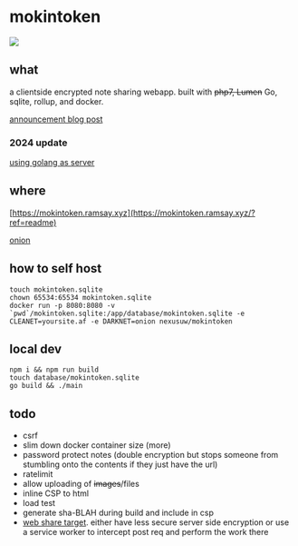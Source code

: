 # mokintoken

![](https://dockeri.co/image/nexusuw/mokintoken)

## what

a clientside encrypted note sharing webapp. built with ~~php7, Lumen~~ Go, sqlite, rollup, and docker.

[announcement blog post](https://ramsay.xyz/2020/03/27/mokintoken-released.html)

### 2024 update

[using golang as server](https://ramsay.xyz/2024/02/19/mokintoken-is-now-go.html)

## where

[https://mokintoken.ramsay.xyz](https://mokintoken.ramsay.xyz/?ref=readme)

[onion](http://mokinan4qvxi4ragyzgkewrmnnqslkcdglk6v5zruknwnnuvv2lu5uad.onion/)

## how to self host

```
touch mokintoken.sqlite
chown 65534:65534 mokintoken.sqlite
docker run -p 8080:8080 -v `pwd`/mokintoken.sqlite:/app/database/mokintoken.sqlite -e CLEANET=yoursite.af -e DARKNET=onion nexusuw/mokintoken
```

## local dev
```
npm i && npm run build
touch database/mokintoken.sqlite
go build && ./main

```

## todo

- csrf
- slim down docker container size (more)
- password protect notes (double encryption but stops someone from stumbling onto the contents if they just have the url)
- ratelimit
- allow uploading of ~~images~~/files
- inline CSP to html
- load test
- generate sha-BLAH during build and include in csp
- [web share target](https://developer.mozilla.org/en-US/docs/Web/API/Web_Share_API). either have less secure server side encryption or use a service worker to intercept post req and perform the work there
